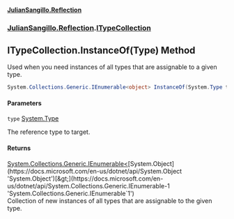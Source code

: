 #### [JulianSangillo.Reflection](JulianSangillo.Reflection/AssemblyInfo.md 'index')
### [JulianSangillo.Reflection](JulianSangillo.Reflection/README.md 'JulianSangillo.Reflection').[ITypeCollection](JulianSangillo.Reflection/ITypeCollection/README.md 'JulianSangillo.Reflection.ITypeCollection')

## ITypeCollection.InstanceOf(Type) Method

Used when you need instances of all types that are assignable to a given type.

```csharp
System.Collections.Generic.IEnumerable<object> InstanceOf(System.Type type);
```
#### Parameters

<a name='JulianSangillo.Reflection.ITypeCollection.InstanceOf(System.Type).type'></a>

`type` [System.Type](https://docs.microsoft.com/en-us/dotnet/api/System.Type 'System.Type')

The reference type to target.

#### Returns
[System.Collections.Generic.IEnumerable&lt;](https://docs.microsoft.com/en-us/dotnet/api/System.Collections.Generic.IEnumerable-1 'System.Collections.Generic.IEnumerable`1')[System.Object](https://docs.microsoft.com/en-us/dotnet/api/System.Object 'System.Object')[&gt;](https://docs.microsoft.com/en-us/dotnet/api/System.Collections.Generic.IEnumerable-1 'System.Collections.Generic.IEnumerable`1')  
Collection of new instances of all types that are assignable to the given type.
